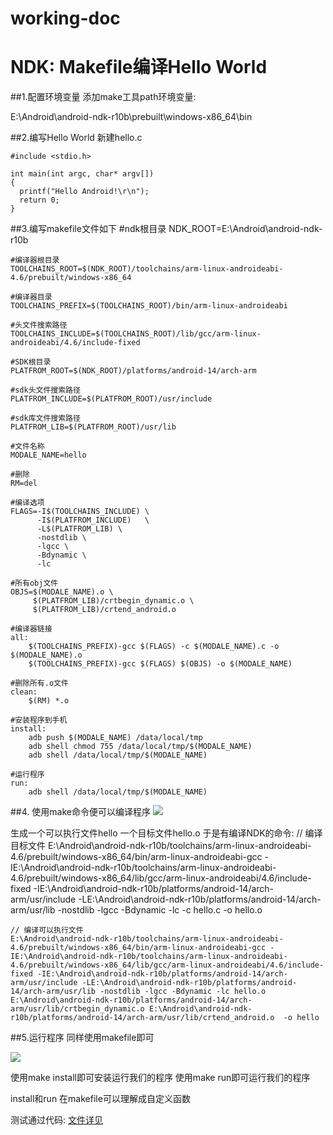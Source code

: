 # working-doc
# NDK: Makefile编译Hello World

##1.配置环境变量
添加make工具path环境变量:

E:\Android\android-ndk-r10b\prebuilt\windows-x86_64\bin 

##2.编写Hello World
新建hello.c 

	#include <stdio.h>

	int main(int argc, char* argv[])
	{
	  printf("Hello Android!\r\n");
	  return 0;
	}

##3.编写makefile文件如下
	#ndk根目录
	NDK_ROOT=E:\Android\android-ndk-r10b
	
	#编译器根目录
	TOOLCHAINS_ROOT=$(NDK_ROOT)/toolchains/arm-linux-androideabi-4.6/prebuilt/windows-x86_64
	
	#编译器目录
	TOOLCHAINS_PREFIX=$(TOOLCHAINS_ROOT)/bin/arm-linux-androideabi
	
	#头文件搜索路径
	TOOLCHAINS_INCLUDE=$(TOOLCHAINS_ROOT)/lib/gcc/arm-linux-androideabi/4.6/include-fixed
	
	#SDK根目录
	PLATFROM_ROOT=$(NDK_ROOT)/platforms/android-14/arch-arm
	
	#sdk头文件搜索路径
	PLATFROM_INCLUDE=$(PLATFROM_ROOT)/usr/include
	
	#sdk库文件搜索路径
	PLATFROM_LIB=$(PLATFROM_ROOT)/usr/lib
	
	#文件名称
	MODALE_NAME=hello
	
	#删除
	RM=del
	
	#编译选项
	FLAGS=-I$(TOOLCHAINS_INCLUDE) \
	      -I$(PLATFROM_INCLUDE)   \
	      -L$(PLATFROM_LIB) \
	      -nostdlib \
	      -lgcc \
	      -Bdynamic \
	      -lc
	
	#所有obj文件
	OBJS=$(MODALE_NAME).o \
	     $(PLATFROM_LIB)/crtbegin_dynamic.o \
	     $(PLATFROM_LIB)/crtend_android.o 
	
	#编译器链接
	all:
	    $(TOOLCHAINS_PREFIX)-gcc $(FLAGS) -c $(MODALE_NAME).c -o $(MODALE_NAME).o
	    $(TOOLCHAINS_PREFIX)-gcc $(FLAGS) $(OBJS) -o $(MODALE_NAME)
	
	#删除所有.o文件
	clean:
	    $(RM) *.o
	
	#安装程序到手机
	install:
	    adb push $(MODALE_NAME) /data/local/tmp
	    adb shell chmod 755 /data/local/tmp/$(MODALE_NAME)
	    adb shell /data/local/tmp/$(MODALE_NAME)
	
	#运行程序
	run:
	    adb shell /data/local/tmp/$(MODALE_NAME) 

##4. 使用make命令便可以编译程序
![](md_images/example_dir.png)

生成一个可以执行文件hello   一个目标文件hello.o
于是有编译NDK的命令:
	// 编译目标文件
	E:\Android\android-ndk-r10b/toolchains/arm-linux-androideabi-4.6/prebuilt/windows-x86_64/bin/arm-linux-androideabi-gcc -IE:\Android\android-ndk-r10b/toolchains/arm-linux-androideabi-4.6/prebuilt/windows-x86_64/lib/gcc/arm-linux-androideabi/4.6/include-fixed -IE:\Android\android-ndk-r10b/platforms/android-14/arch-arm/usr/include -LE:\Android\android-ndk-r10b/platforms/android-14/arch-arm/usr/lib -nostdlib -lgcc -Bdynamic -lc -c hello.c -o hello.o
	
	// 编译可以执行文件
	E:\Android\android-ndk-r10b/toolchains/arm-linux-androideabi-4.6/prebuilt/windows-x86_64/bin/arm-linux-androideabi-gcc -IE:\Android\android-ndk-r10b/toolchains/arm-linux-androideabi-4.6/prebuilt/windows-x86_64/lib/gcc/arm-linux-androideabi/4.6/include-fixed -IE:\Android\android-ndk-r10b/platforms/android-14/arch-arm/usr/include -LE:\Android\android-ndk-r10b/platforms/android-14/arch-arm/usr/lib -nostdlib -lgcc -Bdynamic -lc hello.o E:\Android\android-ndk-r10b/platforms/android-14/arch-arm/usr/lib/crtbegin_dynamic.o E:\Android\android-ndk-r10b/platforms/android-14/arch-arm/usr/lib/crtend_android.o  -o hello

##5.运行程序
同样使用makefile即可

![](md_images/make_install.png)

使用make install即可安装运行我们的程序
使用make run即可运行我们的程序
 
install和run 在makefile可以理解成自定义函数


测试通过代码:
[文件详见](./makefile)





